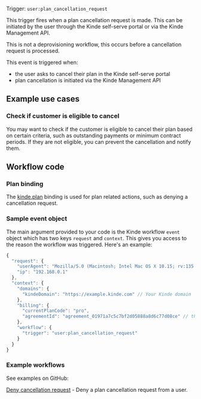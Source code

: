 
Trigger: `user:plan_cancellation_request`

This trigger fires when a plan cancellation request is made. This can be initiated by the user through the Kinde self-serve portal or via the Kinde Management API.

This is not a deprovisioning workflow, this occurs before a cancellation request is processed.

This event is triggered when:

- the user asks to cancel their plan in the Kinde self-serve portal
- plan cancellation is initiated via the Kinde Management API

## Example use cases

### Check if customer is eligible to cancel

You may want to check if the customer is eligible to cancel their plan based on certain criteria, such as outstanding payments or minimum contract periods. If they are not eligible, you can prevent the cancellation and notify them.

## Workflow code

### Plan binding

The [kinde.plan](/workflows/bindings/plan-binding/) binding is used for plan related actions, such as denying a cancellation request.

### Sample event object

The main argument provided to your code is the Kinde workflow `event` object which has two keys `request` and `context`. This gives you access to the reason the workflow was triggered. Here's an example:

```js
{
  "request": {
    "userAgent": "Mozilla/5.0 (Macintosh; Intel Mac OS X 10.15; rv:135.0) Gecko/20100101 Firefox/135.0",
    "ip": "192.168.0.1"
  },
  "context": {
    "domains": {
      "kindeDomain": "https://example.kinde.com" // Your Kinde domain
    },
    "billing": {
      "currentPlanCode": "pro",
      "agreementId": "agreement_01971a7c5c7bf2d05888a8d6c77d08ce" // the subscription ID in Kinde
    },
    "workflow": {
      "trigger": "user:plan_cancellation_request"
    }
  }
}
```

### Example workflows

See examples on GitHub:

[Deny cancellation request](https://github.com/kinde-starter-kits/workflow-examples/blob/main/planCancellationRequest/denyPlanCancellation.ts) - Deny a plan cancellation request from a user.
